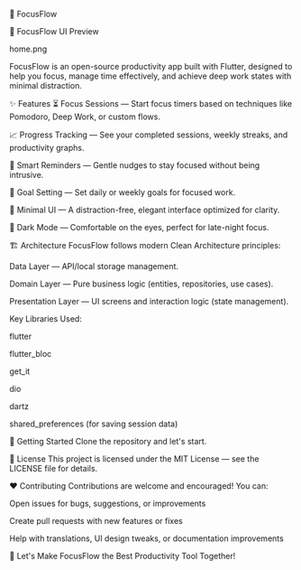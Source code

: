 🧠 FocusFlow

📸 FocusFlow UI Preview 

home.png


FocusFlow is an open-source productivity app built with Flutter, designed to help you focus, manage time effectively, and achieve deep work states with minimal distraction.

✨ Features
⏳ Focus Sessions — Start focus timers based on techniques like Pomodoro, Deep Work, or custom flows.

📈 Progress Tracking — See your completed sessions, weekly streaks, and productivity graphs.

🔔 Smart Reminders — Gentle nudges to stay focused without being intrusive.

🎯 Goal Setting — Set daily or weekly goals for focused work.

🎨 Minimal UI — A distraction-free, elegant interface optimized for clarity.

🌙 Dark Mode — Comfortable on the eyes, perfect for late-night focus.

🏗️ Architecture
FocusFlow follows modern Clean Architecture principles:

Data Layer — API/local storage management.

Domain Layer — Pure business logic (entities, repositories, use cases).

Presentation Layer — UI screens and interaction logic (state management).

Key Libraries Used:

flutter

flutter_bloc

get_it

dio

dartz

shared_preferences (for saving session data)

🚀 Getting Started
Clone the repository and let's start.

📄 License
This project is licensed under the MIT License — see the LICENSE file for details.

❤️ Contributing
Contributions are welcome and encouraged!
You can:

Open issues for bugs, suggestions, or improvements

Create pull requests with new features or fixes

Help with translations, UI design tweaks, or documentation improvements


🚀 Let's Make FocusFlow the Best Productivity Tool Together!
